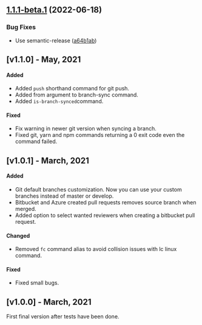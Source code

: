 ## [1.1.1-beta.1](https://github.com/sergiogc9/fox-awesome-cli/compare/v1.1.0...v1.1.1-beta.1) (2022-06-18)

### Bug Fixes

- Use semantic-release ([a64b1ab](https://github.com/sergiogc9/fox-awesome-cli/commit/a64b1ab5898fa12ce31899e80ea18236a85540c4))

## [v1.1.0] - May, 2021

#### Added

- Added `push` shorthand command for git push.
- Added from argument to branch-sync command.
- Added `is-branch-synced`command.

#### Fixed

- Fix warning in newer git version when syncing a branch.
- Fixed git, yarn and npm commands returning a 0 exit code even the command failed.

## [v1.0.1] - March, 2021

#### Added

- Git default branches customization. Now you can use your custom branches instead of master or develop.
- Bitbucket and Azure created pull requests removes source branch when merged.
- Added option to select wanted reviewers when creating a bitbucket pull request.

#### Changed

- Removed `fc` command alias to avoid collision issues with lc linux command.

#### Fixed

- Fixed small bugs.

## [v1.0.0] - March, 2021

First final version after tests have been done.

